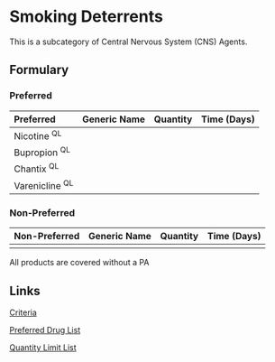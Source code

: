 # Smoking Deterrents

This is a subcategory of Central Nervous System (CNS) Agents.

## Formulary

### Preferred

| Preferred   | Generic Name | Quantity | Time (Days) |
| :---------- | :----------- | :------: | :---------: |
| Nicotine <sup>QL</sup>    |              |          |             |
| Bupropion <sup>QL</sup>    |              |          |             |
| Chantix <sup>QL</sup>      |              |          |             |
| Varenicline <sup>QL</sup>  |              |          |             |

### Non-Preferred

| Non-Preferred | Generic Name | Quantity | Time (Days) |
| :------------ | :----------- | :------: | :---------: |
|               |              |          |             |

All products are covered without a PA

## Links

[Criteria](https://pharmacy.medicaid.ohio.gov/sites/default/files/20230101_UPDL%20_Criteria_APPROVED.pdf#page=48)

[Preferred Drug List](https://pharmacy.medicaid.ohio.gov/sites/default/files/20230101_UPDL_APPROVED_12.13.22.pdf#page=19)

[Quantity Limit List](https://pharmacy.medicaid.ohio.gov/sites/default/files/20230101_Ohio_Medicaid_Quantity_Document_APPROVED.pdf)
